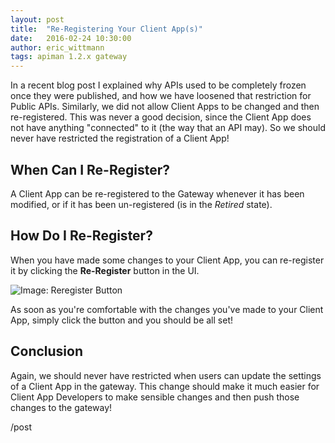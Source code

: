 ```yaml
---
layout: post
title:  "Re-Registering Your Client App(s)"
date:   2016-02-24 10:30:00
author: eric_wittmann
tags: apiman 1.2.x gateway
---
```


In a recent blog post I explained why APIs used to be completely frozen 
once they were published, and how we have loosened that restriction for
Public APIs.  Similarly, we did not allow Client Apps to be changed and
then re-registered.  This was never a good decision, since the Client App
does not have anything "connected" to it (the way that an API may).  So
we should never have restricted the registration of a Client App!

<!--more-->

## When Can I Re-Register?
A Client App can be re-registered to the Gateway whenever it has been
modified, or if it has been un-registered (is in the *Retired* state).


## How Do I Re-Register?
When you have made some changes to your Client App, you can re-register
it by clicking the **Re-Register** button in the UI.

![Image: Reregister Button](/blog/images/2016-02-24/re-register.png)

As soon as you're comfortable with the changes you've made to your
Client App, simply click the button and you should be all set!

## Conclusion
Again, we should never have restricted when users can update the settings
of a Client App in the gateway.  This change should make it much easier
for Client App Developers to make sensible changes and then push those
changes to the gateway!

/post
